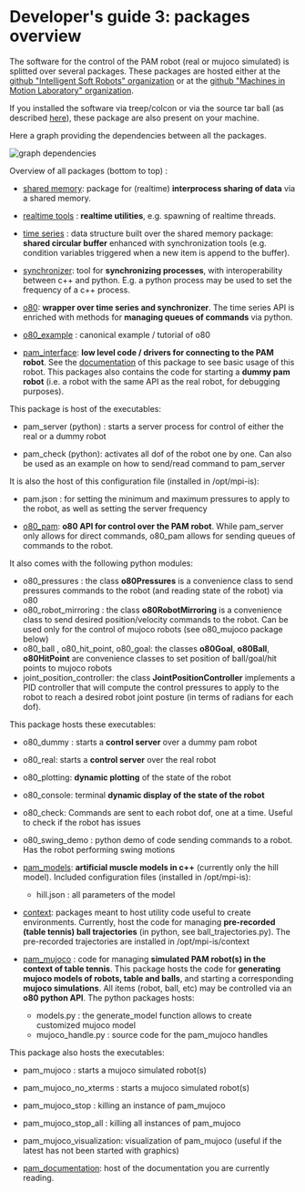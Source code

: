 # Developer's guide 3: packages overview


The software for the control of the PAM robot (real or mujoco simulated) is splitted over several packages.
These packages are hosted either at the [github "Intelligent Soft Robots" organization](https://github.com/intelligent-soft-robots)
or at the [github "Machines in Motion Laboratory" organization](https://github.com/machines-in-motion).

If you installed the software via treep/colcon or via the source tar ball (as described [here](A0_overview_and_installation.html)), these package are also present on your machine.

Here a graph providing the dependencies between all the packages.

![graph dependencies](https://intelligent-soft-robots.github.io/images/dependencies_graph.png)

Overview of all packages (bottom to top) : 

- [shared memory](https://github.com/machines-in-motion/shared_memory): package for (realtime) **interprocess sharing of data** via a shared memory.

- [realtime tools](https://github.com/machines-in-motion/real_time_tools) : **realtime utilities**, e.g. spawning of realtime threads.

- [time series](https://github.com/machines-in-motion/time_series) : data structure built over the shared memory package: **shared circular buffer** enhanced with synchronization tools (e.g. condition variables triggered when a new item is append to the buffer).

- [synchronizer](https://github.com/intelligent-soft-robots/synchronizer): tool for **synchronizing processes**, with interoperability between c++ and python. E.g. a python process may be used to set the frequency of a c++ process.

- [o80](https://intelligent-soft-robots.github.io/code_documentation/o80/docs/html/index.html): **wrapper over time series and synchronizer**. The time series API is enriched with methods for **managing queues of commands** via python.

- [o80_example](https://intelligent-soft-robots.github.io/code_documentation/o80_example/docs/html/index.html) : canonical example / tutorial of o80

- [pam_interface](https://intelligent-soft-robots.github.io/code_documentation/pam_interface/docs/html/index.html): **low level code / drivers for connecting to the PAM robot**. See the [documentation](https://intelligent-soft-robots.github.io/code_documentation/pam_interface/docs/html/index.html) of this package to see basic usage of this robot. This packages also contains the code for starting a **dummy pam robot** (i.e. a robot with the same API as the real robot, for debugging purposes). 

This package is host of the executables:

  - pam_server (python) : starts a server process for control of either the real or a dummy robot

  - pam_check (python): activates all dof of the robot one by one. Can also be used as an example on how to send/read command to pam_server

It is also the host of this configuration file (installed in /opt/mpi-is):

  - pam.json : for setting the minimum and maximum pressures to apply to the robot, as well as setting the server frequency

- [o80_pam](https://github.com/intelligent-soft-robots/o80_pam): **o80 API for control over the PAM robot**. While pam_server only allows for direct commands, o80_pam allows for sending queues of commands to the robot. 

It also comes with the following python modules:

  - o80_pressures : the class **o80Pressures** is a convenience class to send pressures commands to the robot (and reading state of the robot) via o80
  - o80_robot_mirroring : the class **o80RobotMirroring** is a convenience class to send desired position/velocity commands to the robot. Can be used only for the control of mujoco robots (see o80_mujoco package below)
  - o80_ball , o80_hit_point, o80_goal: the classes **o80Goal**, **o80Ball**, **o80HitPoint** are convenience classes to set position of ball/goal/hit points to mujoco robots
  - joint_position_controller: the class **JointPositionController** implements a PID controller that will compute the control pressures to apply to the robot to reach a desired robot joint posture (in terms of radians for each dof).

This package hosts these executables:

  - o80_dummy : starts a **control server** over a dummy pam robot
  - o80_real: starts a **control server** over the real robot
  - o80_plotting: **dynamic plotting** of the state of the robot
  - o80_console: terminal **dynamic display of the state of the robot**
  - o80_check: Commands are sent to each robot dof, one at a time. Useful to check if the robot has issues
  - o80_swing_demo : python demo of code sending commands to a robot. Has the robot performing swing motions

- [pam_models](https://github.com/intelligent-soft-robots/pam_models): **artificial muscle models in c++** (currently only the hill model). Included configuration files (installed in /opt/mpi-is):

  - hill.json : all parameters of the model
  
- [context](https://github.com/intelligent-soft-robots/context): packages meant to host utility code useful to create environments. Currently, host the code for managing **pre-recorded (table tennis) ball trajectories** (in python, see ball_trajectories.py). The pre-recorded trajectories are installed in /opt/mpi-is/context

- [pam_mujoco](https://github.com/intelligent-soft-robots/pam_mujoco) : code for managing **simulated PAM robot(s) in the context of table tennis**. This package hosts the code for **generating mujoco models of robots, table and balls**, and starting a corresponding **mujoco simulations**. All items (robot, ball, etc) may be controlled via an **o80 python API**. 
The python packages hosts: 

  - models.py : the generate_model function allows to create customized mujoco model
  - mujoco_handle.py : source code for the pam_mujoco handles

This package also hosts the executables:

  - pam_mujoco : starts a mujoco simulated robot(s)
  - pam_mujoco_no_xterms : starts a mujoco simulated robot(s)
  - pam_mujoco_stop : killing an instance of pam_mujoco
  - pam_mujoco_stop_all : killing all instances of pam_mujoco
  - pam_mujoco_visualization: visualization of pam_mujoco (useful if the latest has not been started with graphics)

 
- [pam_documentation](https://github.com/intelligent-soft-robots/pam_documentation): host of the documentation you are currently reading.